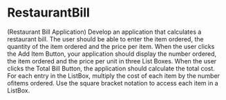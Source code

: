 # RestaurantBill
(Restaurant Bill Application) Develop an application that calculates a restaurant bill. 
The user should be able to enter the item ordered, the quantity of the item ordered and the price per item. 
When the user clicks the Add Item Button, your application should display the number ordered, the item ordered and the price per unit in three List Boxes. 
When the user clicks the Total Bill Button, the application should calculate the total cost. 
For each entry in the ListBox, multiply the cost of each item by the number ofitems ordered. 
Use the square bracket notation to access each item in a ListBox.
